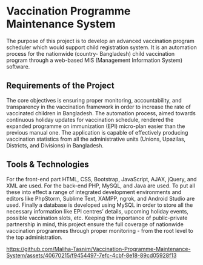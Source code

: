 # Vaccination Programme Maintenance System

The purpose of this project is to develop an advanced vaccination program scheduler which would support child registration system. It is an automation process for the nationwide (country- Bangladesh) child vaccination program through a web-based MIS (Management Information System) software. 

## Requirements of the Project

The core objectives is ensuring proper monitoring, accountability, and transparency in the vaccination framework in order to increase the rate of vaccinated children in Bangladesh. The automation process, aimed towards continuous holiday updates for vaccination schedule, rendered the expanded programme on immunization (EPI) micro-plan easier than the previous manual one. The application is capable of effectively producing vaccination statistics from all the administrative units (Unions, Upazilas, Districts, and Divisions) in Bangladesh. 

## Tools & Technologies

For the front-end part HTML, CSS, Bootstrap, JavaScript, AJAX, jQuery, and XML are used. For the back-end PHP, MySQL, and Java are used. To put all these into effect a range of integrated development environments and editors like PhpStorm, Sublime Text, XAMPP, ngrok, and Android Studio are used. Finally a database is developed using MySQL in order to store all the necessary information like EPI centres’ details, upcoming holiday events, possible vaccination slots, etc. Keeping the importance of public-private partnership in mind, this project ensure the full coverage of nationwide vaccination programmes through proper monitoring - from the root level to the top administration.




https://github.com/Maliha-Tasnim/Vaccination-Programme-Maintenance-System/assets/40670215/f9454497-7efc-4cbf-8e18-89cd05928f13

